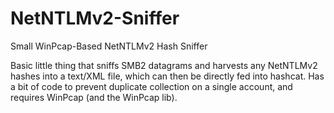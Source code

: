 # NetNTLMv2-Sniffer
Small WinPcap-Based NetNTLMv2 Hash Sniffer

Basic little thing that sniffs SMB2 datagrams and harvests any NetNTLMv2 hashes into a text/XML file, which can then be directly fed into hashcat. Has a bit of code to prevent duplicate collection on a single account, and requires WinPcap (and the WinPcap lib).
